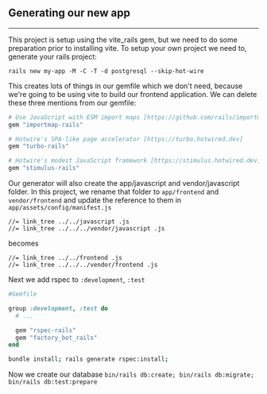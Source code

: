 ## Generating our new app

---

This project is setup using the vite_rails gem, but we need
to do some preparation prior to installing vite.
To setup your own project we need to, generate your rails project:

```
rails new my-app -M -C -T -d postgresql --skip-hot-wire
```

This creates lots of things in our gemfile which we don't need,
because we're going to be using vite to build our frontend application.
We can delete these three mentions from our gemfile:

```ruby
# Use JavaScript with ESM import maps [https://github.com/rails/importmap-rails]
gem "importmap-rails"

# Hotwire's SPA-like page accelerator [https://turbo.hotwired.dev]
gem "turbo-rails"

# Hotwire's modest JavaScript framework [https://stimulus.hotwired.dev]
gem "stimulus-rails"
```

Our generator will also create the app/javascript and vendor/javascript folder. In this project,
we rename that folder to `app/frontend` and `vendor/frontend` and update the reference to
them in `app/assets/config/manifest.js`

```
//= link_tree ../../javascript .js
//= link_tree ../../../vendor/javascript .js
```

becomes

```
//= link_tree ../../frontend .js
//= link_tree ../../../vendor/frontend .js
```

Next we add rspec to `:development`, `:test`

```ruby
#Gemfile

group :development, :test do
  # ...

  gem "rspec-rails"
  gem "factory_bot_rails"
end
```

```bash
bundle install; rails generate rspec:install;
```

Now we create our database
`bin/rails db:create; bin/rails db:migrate; bin/rails db:test:prepare`
